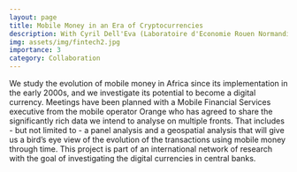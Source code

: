 ```yaml
---
layout: page
title: Mobile Money in an Era of Cryptocurrencies
description: With Cyril Dell'Eva (Laboratoire d'Economie Rouen Normandie- LERN)
img: assets/img/fintech2.jpg
importance: 3
category: Collaboration
---
```


We study the evolution of mobile money in
Africa since its implementation in the early 2000s, and we investigate its potential to become a
digital currency. Meetings have been planned with a Mobile Financial Services executive from the
mobile operator Orange who has agreed to share the significantly rich data we intend to analyse on
multiple fronts. That includes - but not limited to - a panel analysis and a geospatial
analysis that will give us a bird’s eye view of the evolution of the transactions using mobile money
through time.
This project is part of an international network of research with the goal of investigating the digital currencies in central banks.
